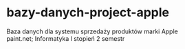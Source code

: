 # bazy-danych-project-apple
Baza danych dla systemu sprzedaży produktów marki Apple</br>
paint.net; Informatyka l stopień 2 semestr
